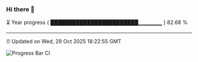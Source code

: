 ### Hi there 👋

⏳ Year progress { ████████████████████████▁▁▁▁▁▁ } 82.68 %

---

⏰ Updated on Wed, 29 Oct 2025 18:22:55 GMT

![Progress Bar CI](https://github.com/liununu/liununu/workflows/Progress%20Bar%20CI/badge.svg)
